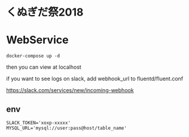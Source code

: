 # くぬぎだ祭2018
# WebService

```
docker-compose up -d
```

then you can view at localhost

if you want to see logs on slack, add webhook_url to fluentd/fluent.conf

https://slack.com/services/new/incoming-webhook

## env
```
SLACK_TOKEN='xoxp-xxxxx'
MYSQL_URL='mysql://user:pass@host/table_name'

```
